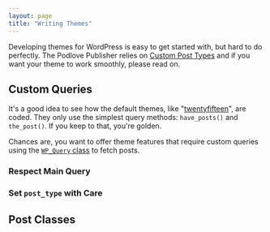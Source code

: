 ```yaml
---
layout: page
title: "Writing Themes"
---
```


Developing themes for WordPress is easy to get started with, but hard to do perfectly. The Podlove Publisher relies on [Custom Post Types][cpt] and if you want your theme to work smoothly, please read on.

## Custom Queries

It's a good idea to see how the default themes, like "[twentyfifteen][t15]", are coded. They only use the simplest query methods: `have_posts()` and `the_post()`. If you keep to that, you're golden.

Chances are, you want to offer theme features that require custom queries using the [`WP_Query` class][wpq] to fetch posts.

### Respect Main Query

### Set `post_type` with Care

## Post Classes

[cpt]: http://codex.wordpress.org/Post_Types#Custom_Post_Types
[t15]: https://wordpress.org/themes/twentyfifteen
[wpq]: http://codex.wordpress.org/Class_Reference/WP_Query